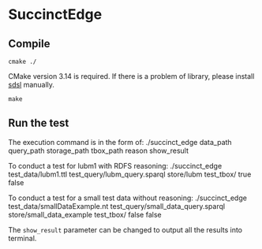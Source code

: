 # SuccinctEdge

## Compile

    cmake ./

CMake version 3.14 is required. If there is a problem of library, please install [sdsl](https://github.com/simongog/sdsl-lite) manually. <br>

    make

## Run the test
The execution command is in the form of:
        ./succinct_edge data_path query_path storage_path tbox_path reason show_result


To conduct a test for lubm1 with RDFS reasoning:
        ./succinct_edge test_data/lubm1.ttl test_query/lubm_query.sparql store/lubm test_tbox/ true false

To conduct a test for a small test data without reasoning:
        ./succinct_edge test_data/smallDataExample.nt test_query/small_data_query.sparql store/small_data_example test_tbox/ false false
        
The `show_result` parameter can be changed to output all the results into terminal.
